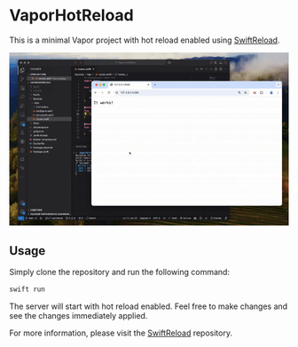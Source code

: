 # VaporHotReload

This is a minimal Vapor project with hot reload enabled using [SwiftReload](https://github.com/ShaftUI/SwiftReload).

![video](/Media/example.gif)

## Usage

Simply clone the repository and run the following command:

```bash
swift run
```

The server will start with hot reload enabled. Feel free to make changes and see the changes immediately applied.

For more information, please visit the [SwiftReload](https://github.com/ShaftUI/SwiftReload) repository.